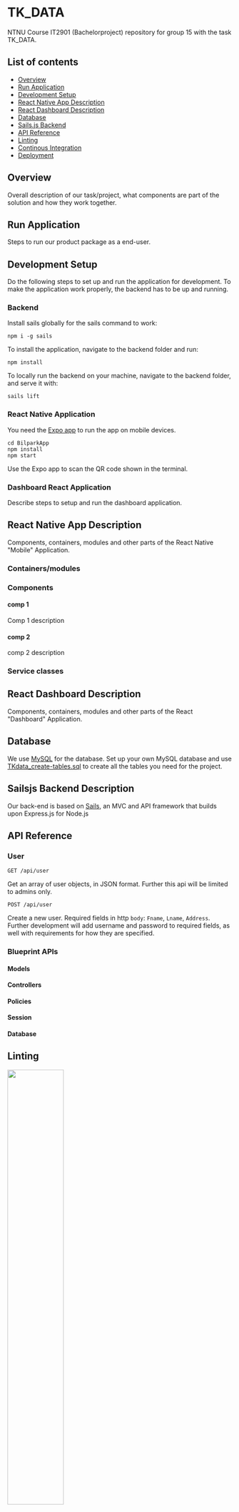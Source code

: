 # TK_DATA

NTNU Course IT2901 (Bachelorproject) repository for group 15 with the task TK_DATA.

## List of contents
* [Overview](#overview)
* [Run Application](#run-application)
* [Development Setup](#development-setup)
* [React Native App Description](#react-native-app-description)
* [React Dashboard Description](#react-dashboard-description)
* [Database](#database)
* [Sails.js Backend](#sailsjs-backend-description)
* [API Reference](#api-reference)
* [Linting](#linting)
* [Continous Integration](#continous-integration)
* [Deployment](#deployment)

## Overview
Overall description of our task/project, what components are part of the solution and how they work together.

## Run Application
Steps to run our product package as a end-user.

## Development Setup
Do the following steps to set up and run the application for development. To make the application work properly, the backend has to be up and running.
### Backend
Install sails globally for the sails command to work:
```
npm i -g sails
```
To install the application, navigate to the backend folder and run:
```
npm install
```
To locally run the backend on your machine, navigate to the backend folder, and serve it with:
```
sails lift
```

### React Native Application
You need the [Expo app](https://expo.io) to run the app on mobile devices.
```
cd BilparkApp
npm install
npm start
```
Use the Expo app to scan the QR code shown in the terminal.

### Dashboard React Application
Describe steps to setup and run the dashboard application.



## React Native App Description
Components, containers, modules and other parts of the React Native "Mobile" Application.

### Containers/modules

### Components
#### comp 1
Comp 1 description
#### comp 2
comp 2 description
### Service classes

## React Dashboard Description
Components, containers, modules and other parts of the React "Dashboard" Application.

## Database
We use [MySQL](https://www.mysql.com/) for the database. Set up your own MySQL database and use [TKdata_create-tables.sql](TKdata_create-tables.sql) to create all the tables you need for the project.

## Sailsjs Backend Description
Our back-end is based on [Sails](https://sailsjs.com/), an MVC and API framework that builds upon Express.js for Node.js

## API Reference
### User

```
GET /api/user
```
Get an array of user objects, in JSON format. Further this api will be limited to admins only.

```
POST /api/user
```
Create a new user. Required fields in http `body`: `Fname`, `Lname`, `Address`.
Further development will add username and password to required fields, as well with requirements for how they are specified.


### Blueprint APIs
#### Models
#### Controllers
#### Policies
#### Session
#### Database

## Linting
<img
src="https://es6.io/images/eslint.png"
width="50%" height="auto">

We use [ESLint]() to ensure code standards. The rules are defined in [Backend/.eslintrc](Backend/.eslintrc) and [BilparkApp/.eslintrc](BilparkApp/.eslintrc).

For setup: Install "linter" and "linter-eslint" in Atom. For other text editors, search for similar solutions.


## Continous Integration
<img src="https://travis-ci.com/images/logos/TravisCI-Full-Color.png" width="50%" height="auto">

We use [Travis CI](https://travis-ci.org/), a tool for Continuous Integration, to run our tests and upload code coverage reports to [codecov.io](https://codecov.io/).

Travis is activated on the repository and project/language specific settings are specified in the [.travis.yml](.travis.yml).

To make our workflow support continous delivery, we've added the option to automatically deploy pull requests when they are made to dev and master branch, using [Appr](https://github.com/FormidableLabs/appr/branches).
When we use this, it automatically posts a link and QR code to the pull request, so we can run the app on our device on emulator.


## Deployement
Additional notes about how to deploy this on a system.

## Authors
* **Christian Nyvoll** - *Team Leader* - [Git](https://github.com/Chr1stian) - [LinkedIn](https://www.linkedin.com/in/christiannyvoll/)
* **Emil Schrøder** - *Social Leader* - [Git](https://github.com/emilps) - [LinkedIn](https://www.linkedin.com/in/emil-schroder/)
* **Erling Ihlen** - *Test Leader* - [Git](https://github.com/)
* **Henrik Liodden** - *Team Member* - [Git](https://github.com/)
* **Kristiane Westgård** - *Agile Leader* - [Git](https://github.com/) - [LinkedIn](https://www.linkedin.com/in/kristianeaw/)
* **Øystein Hammersland** - *Lead Designer* - [Git](https://github.com/) - [LinkedIn](https://www.linkedin.com/in/%C3%B8ystein-hammersland-a9698772/)
